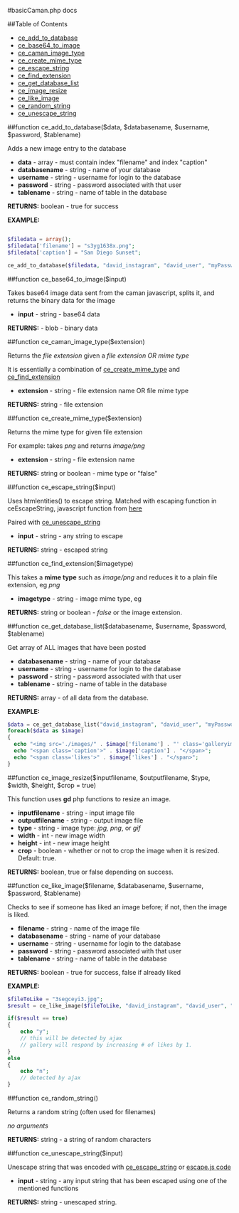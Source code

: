 #basicCaman.php docs

##Table of Contents

* [ce\_add\_to\_database](#ce_add_to_database)
* [ce\_base64\_to\_image](#ce_base64_to_image)
* [ce\_caman\_image\_type](#ce_caman_image_type)
* [ce\_create\_mime\_type](#ce_create_mime_type)
* [ce\_escape\_string](#ce_escape_string)
* [ce\_find\_extension](#ce_find_extension)
* [ce\_get\_database\_list](#ce_get_database_list)
* [ce\_image\_resize](#ce_image_resize)
* [ce\_like\_image](#ce_like_image)
* [ce\_random\_string](#ce_random_string)
* [ce\_unescape\_string](#ce_unescape_string)


##<a name="ce_add_to_database"></a>function ce\_add\_to\_database($data, $databasename, $username, $password, $tablename)

Adds a new image entry to the database

* **data** - array - must contain index "filename" and index "caption"
* **databasename** - string - name of your database
* **username** - string - username for login to the database
* **password** - string - password associated with that user
* **tablename** - string - name of table in the database

**RETURNS:** boolean - true for success

**EXAMPLE:**

```php

$filedata = array();
$filedata['filename'] = "s3yg1638x.png";
$filedata['caption'] = "San Diego Sunset";

ce_add_to_database($filedata, "david_instagram", "david_user", "myPassword", "posts");

```

##<a name="ce_base64_to_image"></a>function ce\_base64\_to\_image($input)

Takes base64 image data sent from the caman javascript, splits it, and returns the binary data for the image

* **input** - string - base64 data

**RETURNS:** - blob - binary data

##<a name="ce_caman_image_type"></a>function ce\_caman\_image\_type($extension)

Returns the *file extension* given a *file extension OR mime type*

It is essentially a combination of [ce\_create\_mime\_type](#ce_create_mime_type) and [ce\_find\_extension](#ce_find_extension)

* **extension** - string - file extension name OR file mime type

**RETURNS:** string - file extension

##<a name="ce_create_mime_type"></a>function ce\_create\_mime\_type($extension)

Returns the mime type for given file extension

For example: takes *png* and returns *image/png*

* **extension** - string - file extension name

**RETURNS:** string or boolean - mime type or "false"

##<a name="ce_escape_string"></a>function ce\_escape\_string($input)

Uses htmlentities() to escape string.  Matched with escaping function in ceEscapeString, javascript function from [here](https://github.com/DesignCodeBuild/basiccamanjs/blob/master/escape.js)

Paired with [ce\_unescape\_string](#ce_unescape_string)

* **input** - string - any string to escape

**RETURNS:** string - escaped string

##<a name="ce_find_extension"></a>function ce\_find\_extension($imagetype)

This takes a **mime type** such as *image/png* and reduces it to a plain file extension, eg *png*

* **imagetype** - string - image mime type, eg 

**RETURNS:** string or boolean - *false* or the image extension.

##<a name="ce_get_database_list"></a>function ce\_get\_database\_list($databasename, $username, $password, $tablename)

Get array of ALL images that have been posted

* **databasename** - string - name of your database
* **username** - string - username for login to the database
* **password** - string - password associated with that user
* **tablename** - string - name of table in the database

**RETURNS:** array - of all data from the database.

**EXAMPLE:**

```php
$data = ce_get_database_list("david_instagram", "david_user", "myPassword", "posts");
foreach($data as $image)
{
  echo "<img src='./images/" . $image['filename'] . "' class='galleryimage' />";
  echo "<span class='caption'>" . $image['caption'] . "</span>";
  echo "<span class='likes'>" . $image['likes'] . "</span>";
}
```


##<a name="ce_image_resize"></a>function ce\_image\_resize($inputfilename, $outputfilename, $type, $width, $height, $crop = true)

This function uses **gd** php functions to resize an image.  

* **inputfilename** - string - input image file
* **outputfilename** - string - output image file
* **type** - string - image type: *jpg, png*, or *gif*
* **width** - int - new image width
* **height** - int - new image height
* **crop** - boolean - whether or not to crop the image when it is resized. Default: true.

**RETURNS:** boolean, true or false depending on success.

##<a name="ce_like_image"></a>function ce\_like\_image($filename, $databasename, $username, $password, $tablename)

Checks to see if someone has liked an image before; if not, then the image is liked.

* **filename** - string - name of the image file
* **databasename** - string - name of your database
* **username** - string - username for login to the database
* **password** - string - password associated with that user
* **tablename** - string - name of table in the database

**RETURNS:** boolean - true for success, false if already liked

**EXAMPLE:**

```php
$fileToLike = "3segceyi3.jpg";
$result = ce_like_image($fileToLike, "david_instagram", "david_user", "myPassword", "posts");

if($result == true)
{
	echo "y";
	// this will be detected by ajax
	// gallery will respond by increasing # of likes by 1.
}
else
{
	echo "n";
	// detected by ajax
}

```

##<a name="ce_random_string"></a>function ce\_random\_string()

Returns a random string (often used for filenames)

*no arguments*

**RETURNS:** string - a string of random characters

##<a name="ce_unescape_string"></a>function ce\_unescape\_string($input)

Unescape string that was encoded with [ce\_escape\_string](#ce_escape_string) or [escape.js code](https://github.com/DesignCodeBuild/basiccamanjs/blob/master/escape.js)

* **input** - string - any input string that has been escaped using one of the mentioned functions

**RETURNS:** string - unescaped string.

